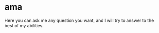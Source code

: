 # ama
Here you can ask me any question you want, and I will try to answer to the best of my abilities.
